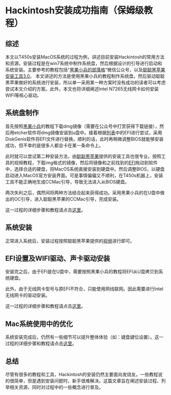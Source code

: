 # Hackintosh安装成功指南（保姆级教程）
## 综述

本文以T450s安装MacOS系统的过程为例，讲述目前安装Hackintosh的常用方法和资源。安装过程是在win7系统中制作系统盘，然后根据设计的引导进行启动和系统安装。主要参考的教程包括“[黑果小兵的部落格](https://mp.weixin.qq.com/s/4_djpn_u3_nmPvCMGHR-dw)”微信公众号，以及[聪聪黑苹果安装工具3.0](https://www.bilibili.com/s/video/BV1iE41157Vd)。  本文讲述的方法是使用黑果小兵的教程制作系统盘，然后驱动聪聪黑苹果做好的系统进行安装，所以单一采用某一种方案时没有成功的读者可以考虑尝试本文介绍的方案。此外，本文也将详细阐述Intel N7265无线网卡如何安装WIFI等核心驱动。

## 系统盘制作

首先按照[黑果小兵](https://mp.weixin.qq.com/s/4_djpn_u3_nmPvCMGHR-dw)的教程下载dmg镜像（需要在公众号中打赏获得下载链接），然后用etcher软件将dmg镜像安装到u盘中。接着根据[列表](https://blog.daliansky.net/Hackintosh-long-term-maintenance-model-checklist.html)中的EFI进行尝试，采用DiskGenis软件将EFI文件进行替换。顺利的话，此时再稍微调整BIOS就能够安装成功，但不幸的是很多人都会卡在某一条命令上。

此时就可以尝试第二种安装方法，由[聪聪黑苹果](https://www.bilibili.com/s/video/BV1iE41157Vd)提供的安装工具也很专业。按照工具的视频教程，下载img格式的镜像，然后将镜像和之前找到的[EFI](https://blog.daliansky.net/Hackintosh-long-term-maintenance-model-checklist.html)拖动到软件中，选择合适的硬盘，将MacOS系统直接安装到硬盘中。然后调整BIOS，以硬盘启动进入MacOS官方安装界面。可是事情偏偏又不顺利，在T450s机器上，安装工具不能正确地生成CCMac引导，导致无法进入从BIOS硬盘。

两次失利之后，偶然间将两种方法结合起来获得成功。采用黑果小兵的在U盘中做出的OC引导，进入聪聪黑苹果的CCMac引导，完成安装。

这一过程的详细步骤和教程请点击[这里](https://github.com/WangJiuniu/Hackintosh-T450s/tree/main/make_system_oc)。


## 系统安装

正常进入系统后，安装过程按照聪聪黑苹果提供的[视频](https://www.bilibili.com/s/video/BV1iE41157Vd)进行即可。

## EFI设置及WIFI驱动、声卡驱动安装

安装完之后，由于EFI是在U盘中，需要按照黑果小兵的教程将EFI从U盘拷贝到系统硬盘。

此外，由于无线网卡型号与原EFI不符合，只能使用网线联网。因此需要进行Intel无线网卡的驱动安装。

这一过程的详细步骤和教程请点击[这里](https://github.com/WangJiuniu/Hackintosh-T450s/tree/main/EFI_and_WIFI)。

## Mac系统使用中的优化

系统安装完成后，仍然有一些细节可以提升整体体验（如：键盘键位设置）。这一过程的详细步骤和教程请点击[这里](https://github.com/WangJiuniu/Hackintosh-T450s/tree/main/system_trick)。

## 总结

尽管有很多的教程和工具，Hackintosh的安装仍然主要面向发烧友。一些教程说的很简单，但是遇到安装问题时，新手很难解决。这篇文章旨在阐述安装过程、列举相关资源，同时对过程中的一些概念进行普及。



